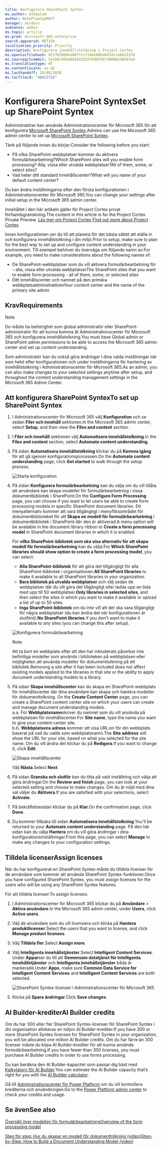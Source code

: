 ```yaml
---
title: Konfigurera SharePoint Syntex
ms.author: mikeplum
author: MikePlumleyMSFT
manager: serdars
audience: admin
ms.topic: article
ms.prod: microsoft-365-enterprise
search.appverid: MET150
localization_priority: Priority
description: Konfigurera innehållstolkning i Project Cortex
ms.openlocfilehash: 8217630d66a097fcc714be80bd4d3dcceb623370
ms.sourcegitcommit: 5e1b8c959a081022826fb09358730096248507ed
ms.translationtype: HT
ms.contentlocale: sv-SE
ms.lasthandoff: 10/09/2020
ms.locfileid: "48413716"
---
```

# <a name="set-up-sharepoint-syntex"></a><span data-ttu-id="9b306-103">Konfigurera SharePoint Syntex</span><span class="sxs-lookup"><span data-stu-id="9b306-103">Set up SharePoint Syntex</span></span>

<span data-ttu-id="9b306-104">Administratörer kan använda Administrationscenter för Microsoft 365 för att konfigurera [Microsoft SharePoint Syntex](document-understanding-overview.md).</span><span class="sxs-lookup"><span data-stu-id="9b306-104">Admins can use the Microsoft 365 admin center to set up [Microsoft SharePoint Syntex](document-understanding-overview.md).</span></span> 

<span data-ttu-id="9b306-105">Tänk på följande innan du börjar:</span><span class="sxs-lookup"><span data-stu-id="9b306-105">Consider the following before you start:</span></span>

- <span data-ttu-id="9b306-106">På vilka SharePoint-webbplatser kommer du aktivera formulärbearbetning?</span><span class="sxs-lookup"><span data-stu-id="9b306-106">Which SharePoint sites will you enable form processing?</span></span> <span data-ttu-id="9b306-107">Alla, vissa eller utvalda webbplatser?</span><span class="sxs-lookup"><span data-stu-id="9b306-107">All of them, some, or select sites?</span></span>
- <span data-ttu-id="9b306-108">Vad heter ditt standard innehållscenter?</span><span class="sxs-lookup"><span data-stu-id="9b306-108">What will you name of your default content center?</span></span>

<span data-ttu-id="9b306-109">Du kan ändra inställningarna efter den första konfigurationen i Administrationscenter för Microsoft 365.</span><span class="sxs-lookup"><span data-stu-id="9b306-109">You can change your settings after initial setup in the Microsoft 365 admin center.</span></span>

<span data-ttu-id="9b306-110">Innehållet i den här artikeln gäller för Project Cortex privat förhandsgranskning.</span><span class="sxs-lookup"><span data-stu-id="9b306-110">The content in this article is for the Project Cortex Private Preview.</span></span> <span data-ttu-id="9b306-111">[Läs mer om Project Cortex](https://aka.ms/projectcortex).</span><span class="sxs-lookup"><span data-stu-id="9b306-111">[Find out more about Project Cortex](https://aka.ms/projectcortex).</span></span>

<span data-ttu-id="9b306-112">Innan konfigurationen ser du till att planera för det bästa sättet att ställa in och konfigurera innehållstolkning i din miljö.</span><span class="sxs-lookup"><span data-stu-id="9b306-112">Prior to setup, make sure to plan for the best way to set up and configure content understanding in your environment.</span></span> <span data-ttu-id="9b306-113">Till exempel behöver du överväga om följande namn av:</span><span class="sxs-lookup"><span data-stu-id="9b306-113">For example, you need to make considerations about the following names of:</span></span>

- <span data-ttu-id="9b306-114">De SharePoint-webbplatser som du vill aktivera formulärbearbetning för – alla, vissa eller utvalda webbplatser</span><span class="sxs-lookup"><span data-stu-id="9b306-114">The SharePoint sites that you want to enable form processing - all of them, some, or selected sites</span></span>
- <span data-ttu-id="9b306-115">Ditt innehållscenter och namnet på den primära webbplatsadministratören</span><span class="sxs-lookup"><span data-stu-id="9b306-115">Your content center and the name of the primary site admin</span></span>

## <a name="requirements"></a><span data-ttu-id="9b306-116">Krav</span><span class="sxs-lookup"><span data-stu-id="9b306-116">Requirements</span></span> 

> [!NOTE]
> <span data-ttu-id="9b306-117">Du måste ha behörighet som global administratör eller SharePoint-administratör för att kunna komma åt Administrationscenter för Microsoft 365 och konfigurera innehållstolkning.</span><span class="sxs-lookup"><span data-stu-id="9b306-117">You must have Global admin or SharePoint admin permissions to be able to access the Microsoft 365 admin center and set up content understanding.</span></span>

<span data-ttu-id="9b306-118">Som administratör kan du också göra ändringar i dina valda inställningar när som helst efter konfigurationen och under inställningarna för hantering av innehållstolkning i Administrationscenter för Microsoft 365.</span><span class="sxs-lookup"><span data-stu-id="9b306-118">As an admin, you can also make changes to your selected settings anytime after setup, and throughout the content understanding management settings in the Microsoft 365 Admin Center.</span></span>

## <a name="to-set-up-sharepoint-syntex"></a><span data-ttu-id="9b306-119">Att konfigurera SharePoint Syntex</span><span class="sxs-lookup"><span data-stu-id="9b306-119">To set up SharePoint Syntex</span></span>

1. <span data-ttu-id="9b306-120">I Administrationscenter för Microsoft 365 välj **Konfiguration** och se sedan **Filer och innehåll** sektionen.</span><span class="sxs-lookup"><span data-stu-id="9b306-120">In the Microsoft 365 admin center, select **Setup**, and then view the **Files and content** section.</span></span>

2. <span data-ttu-id="9b306-121">I **Filer och innehåll** sektionen välj **Automatisera innehållstolkning**.</span><span class="sxs-lookup"><span data-stu-id="9b306-121">In the **Files and content** section, select **Automate content understanding**.</span></span><br/>

3. <span data-ttu-id="9b306-122">På sidan **Automatisera innehållstolkning** klickar du på **Komma igång** för att gå igenom konfigurationsprocessen.</span><span class="sxs-lookup"><span data-stu-id="9b306-122">On the **Automate content understanding** page, click **Get started** to walk through the setup process.</span></span><br/>

    ![Starta konfiguration](../media/content-understanding/admin-content-understanding-get-started.png)</br>

4. <span data-ttu-id="9b306-124">På sidan **Konfigurera formulärbearbetning** kan du välja om du vill tillåta att användare kan skapa modeller för formulärbearbetning i vissa dokumentbibliotek i SharePoint.</span><span class="sxs-lookup"><span data-stu-id="9b306-124">On the **Configure Form Processing** page, you can choose if you want to let users be able to create form processing models in specific SharePoint document libraries.</span></span> <span data-ttu-id="9b306-125">Ett menyalternativ kommer att vara tillgängligt i menyfliksområdet för dokumentbiblioteket för att **Skapa en modell för formulärbearbetning** i dokumentbibliotek i SharePoint där den är aktiverad.</span><span class="sxs-lookup"><span data-stu-id="9b306-125">A menu option will be available in the document library ribbon to **Create a form processing model** in SharePoint document libraries in which it is enabled.</span></span>
 
     <span data-ttu-id="9b306-126">För **vilka SharePoint-bibliotek som ska visa alternativ för att skapa modell för formulärbearbetning** kan du välja:</span><span class="sxs-lookup"><span data-stu-id="9b306-126">For **Which SharePoint libraries should show option to create a form processing model**, you can select:</span></span></br>
      - <span data-ttu-id="9b306-127">**Alla SharePoint-bibliotek** för att göra det tillgängligt för alla SharePoint-bibliotek i organisationen.</span><span class="sxs-lookup"><span data-stu-id="9b306-127">**All SharePoint libraries** to make it available to all SharePoint libraries in your organization.</span></span></br>
      - <span data-ttu-id="9b306-128">**Bara bibliotek på utvalda webbplatser** och välj sedan de webbplatser där du vill göra det tillgängligt eller ladda upp en lista med upp till 50 webbplatser.</span><span class="sxs-lookup"><span data-stu-id="9b306-128">**Only libraries in selected sites**, and then select the sites in which you want to make it available or upload a list of up to 50 sites.</span></span></br>
      - <span data-ttu-id="9b306-129">**Inga SharePoint-bibliotek** om du inte vill att det ska vara tillgängligt för några webbplatser (du kan ändra det när konfigurationen är slutförd).</span><span class="sxs-lookup"><span data-stu-id="9b306-129">**No SharePoint libraries** if you don't want to make it available to any sites (you can change this after setup).</span></span>

   ![Konfigurera formulärbearbetning](../media/content-understanding/admin-configforms.png)

   > [!Note]
   > <span data-ttu-id="9b306-131">Att ta bort en webbplats efter att den har inkluderats påverkar inte befintliga modeller som används i biblioteken på webbplatsen eller möjligheten att använda modeller för dokumenttolkning på ett bibliotek.</span><span class="sxs-lookup"><span data-stu-id="9b306-131">Removing a site after it has been included does not affect existing models applied to the libraries in that site or the ability to apply document understanding models to a library.</span></span> 
    
5. <span data-ttu-id="9b306-p105">På sidan **Skapa innehållscenter** kan du skapa en SharePoint-webbplats för innehållscenter där dina användare kan skapa och hantera modeller för dokumenttolkning. </span><span class="sxs-lookup"><span data-stu-id="9b306-p105">On the **Create Content Center** page, you can create a SharePoint content center site on which your users can create and manage document understanding models. </span></span></br>
    <span data-ttu-id="9b306-133">a.</span><span class="sxs-lookup"><span data-stu-id="9b306-133">a.</span></span> <span data-ttu-id="9b306-134">För **Webbplatsnamn**skriver du namnet som du vill använda på webbplatsen för innehållscenter.</span><span class="sxs-lookup"><span data-stu-id="9b306-134">For **Site name**, type the name you want to give your content center site.</span></span></br>
    <span data-ttu-id="9b306-135">b.</span><span class="sxs-lookup"><span data-stu-id="9b306-135">b.</span></span> <span data-ttu-id="9b306-136">**Webbplatsens adress** kommer att visa URL:en för din webbplats baserat på vad du valde som webbplatsnamn.</span><span class="sxs-lookup"><span data-stu-id="9b306-136">The **Site address** will show the URL for your site, based on what you selected for the site name.</span></span> <span data-ttu-id="9b306-137">Om du vill ändra det klickar du på **Redigera**.</span><span class="sxs-lookup"><span data-stu-id="9b306-137">If you want to change it, click **Edit**.</span></span></br>

      ![Skapa innehållscenter](../media/content-understanding/admin-cu-create-cc.png)</br>

    <span data-ttu-id="9b306-139">Välj **Nästa**.</span><span class="sxs-lookup"><span data-stu-id="9b306-139">Select **Next**.</span></span>

6. <span data-ttu-id="9b306-140">På sidan **Granska och slutför** kan du titta på vald inställning och välja att göra ändringar.</span><span class="sxs-lookup"><span data-stu-id="9b306-140">On the **Review and finish** page, you can look at your selected setting and choose to make changes.</span></span> <span data-ttu-id="9b306-141">Om du är nöjd med dina val väljer du **Aktivera**.</span><span class="sxs-lookup"><span data-stu-id="9b306-141">If you are satisfied with your selections, select **Activate**.</span></span>

7. <span data-ttu-id="9b306-142">På bekräftelsesidan klickar du på **Klar**.</span><span class="sxs-lookup"><span data-stu-id="9b306-142">On the confirmation page, click **Done**.</span></span>

8. <span data-ttu-id="9b306-143">Du kommer tillbaka till sidan **Automatisera innehållstolkning**.</span><span class="sxs-lookup"><span data-stu-id="9b306-143">You'll be returned to your **Automate content understanding** page.</span></span> <span data-ttu-id="9b306-144">På den här sidan kan du välja **Hantera** om du vill göra ändringar i dina konfigurationsinställningar.</span><span class="sxs-lookup"><span data-stu-id="9b306-144">From this page, you can select **Manage** to make any changes to your configuration settings.</span></span> 

## <a name="assign-licenses"></a><span data-ttu-id="9b306-145">Tilldela licenser</span><span class="sxs-lookup"><span data-stu-id="9b306-145">Assign licenses</span></span>

<span data-ttu-id="9b306-146">När du har konfigurerat en SharePoint Syntex måste du tilldela licenser för de användare som kommer att använda SharePoint Syntex-funktioner.</span><span class="sxs-lookup"><span data-stu-id="9b306-146">Once you have configured SharePoint Syntex, you must assign licenses for the users who will be using any SharePoint Syntex features.</span></span>

<span data-ttu-id="9b306-147">För att tilldela licenser:</span><span class="sxs-lookup"><span data-stu-id="9b306-147">To assign licenses:</span></span>

1. <span data-ttu-id="9b306-148">I Administrationscenter för Microsoft 365 klickar du på **Användare** > **Aktiva användare**.</span><span class="sxs-lookup"><span data-stu-id="9b306-148">In the Microsoft 365 admin center, under **Users**, click **Active users**.</span></span>

2. <span data-ttu-id="9b306-149">Välj de användare som du vill licensiera och klicka på **Hantera produktlicenser**.</span><span class="sxs-lookup"><span data-stu-id="9b306-149">Select the users that you want to license, and click **Manage product licenses**.</span></span>

3. <span data-ttu-id="9b306-150">Välj **Tilldela fler**.</span><span class="sxs-lookup"><span data-stu-id="9b306-150">Select **Assign more**.</span></span>

4. <span data-ttu-id="9b306-151">Välj **Intelligenta innehållstjänster**.</span><span class="sxs-lookup"><span data-stu-id="9b306-151">Select **Intelligent Content Services**.</span></span> <span data-ttu-id="9b306-152">Under **Appar**ser du till att **Gemensam datatjänst för Intelligenta innehållstjänster** och **Intelligenta innehållstjänster** båda är markerade.</span><span class="sxs-lookup"><span data-stu-id="9b306-152">Under **Apps**, make sure **Common Data Service for Intelligent Content Services** and **Intelligent Content Services** are both selected.</span></span>

    ![SharePoint Syntex-licenser i Administrationscenter för Microsoft 365](../media/content-understanding/sharepoint-syntex-licenses.png)

5. <span data-ttu-id="9b306-154">Klicka på **Spara ändringar**.</span><span class="sxs-lookup"><span data-stu-id="9b306-154">Click **Save changes**.</span></span>

## <a name="ai-builder-credits"></a><span data-ttu-id="9b306-155">AI Builder-krediter</span><span class="sxs-lookup"><span data-stu-id="9b306-155">AI Builder credits</span></span>

<span data-ttu-id="9b306-156">Om du har 300 eller fler SharePoint Syntex-licenser för SharePoint Syntex i din organisation allokeras en miljon AI Builder-krediter.</span><span class="sxs-lookup"><span data-stu-id="9b306-156">If you have 300 or more SharePoint Syntex licenses for SharePoint Syntex in your organization, you will be allocated one million AI Builder credits.</span></span> <span data-ttu-id="9b306-157">Om du har färre än 300 licenser måste du köpa AI Builder-krediter för att kunna använda formulärbearbetning.</span><span class="sxs-lookup"><span data-stu-id="9b306-157">If you have fewer than 300 licenses, you must purchase AI Builder credits in order to use forms processing.</span></span>

<span data-ttu-id="9b306-158">Du kan beräkna den AI Builder-kapacitet som passar dig bäst med [Kalkylatorn för AI Builder](https://powerapps.microsoft.com/ai-builder-calculator).</span><span class="sxs-lookup"><span data-stu-id="9b306-158">You can estimate the AI Builder capacity that’s right for you with the [AI Builder calculator](https://powerapps.microsoft.com/ai-builder-calculator).</span></span>

<span data-ttu-id="9b306-159">Gå till [Administrationscenter för Power Platform](https://admin.powerplatform.microsoft.com/resources/capacity) om du vill kontrollera krediterna och användningen.</span><span class="sxs-lookup"><span data-stu-id="9b306-159">Go to the [Power Platform admin center](https://admin.powerplatform.microsoft.com/resources/capacity) to check your credits and usage.</span></span>

## <a name="see-also"></a><span data-ttu-id="9b306-160">Se även</span><span class="sxs-lookup"><span data-stu-id="9b306-160">See also</span></span>

[<span data-ttu-id="9b306-161">Översikt över modellen för formulärbearbetning</span><span class="sxs-lookup"><span data-stu-id="9b306-161">Overview of the form processing model</span></span>](https://docs.microsoft.com/ai-builder/form-processing-model-overview)

[<span data-ttu-id="9b306-162">Steg för steg: Hur du skapar en modell för dokumenttolkning (video)</span><span class="sxs-lookup"><span data-stu-id="9b306-162">Step-by-Step: How to Build a Document Understanding Model (video)</span></span>](https://www.youtube.com/watch?v=DymSHObD-bg)

